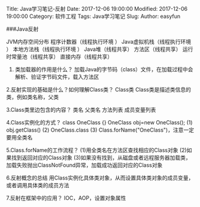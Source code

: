 Title: Java学习笔记-反射
Date: 2017-12-06 19:00:00
Modified: 2017-12-06 19:00:00
Category: 软件工程
Tags: Java学习笔记
Slug: 
Author: easyfun

###Java反射

JVM内存空间分布
	程序计数器（线程执行环境 ）
	Java虚拟机栈（线程执行环境 ）
	本地方法栈（线程执行环境 ）
	Java堆（线程共享）
	方法区（线程共享）
	运行时常量池（线程共享）
	直接内存（线程共享）

1. 类加载器的作用是什么？
加载Java的字节码（class）文件，在加载过程中会解析、验证字节码文件，载入方法区

2.反射实现的基础是什么？如何理解Class类？
Class类
Class类是描述类信息的类，例如类名称，父类

3.Class类里边包含的内容？
类名
父类名
方法列表
成员变量列表

4.Class实例化的方式？
	class OneClass {}
	OneClass obj=new OneClass();
	(1) obj.getClass()
	(2) OneClass.class
	(3) Class.forName("OneClass")，注意一定要用全类名

5.Class.forName的工作流程？
(1)用全类名在方法区查找相应的Class对象
(2)如果找到返回对应的Class对象
(3)如果没有找到，从磁盘或者远程服务器加载类，加载失败抛出ClassNotFound异常，加载成功返回对应的Class对象

6.反射概念的总结
用Class实例化具体类对象，从而设置具体类对象的成员变量，或者调用具体类的成员方法

7.反射在框架中的应用？
IOC，AOP，设置对象属性
